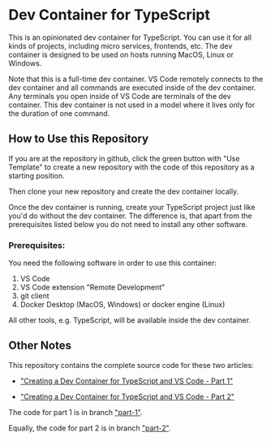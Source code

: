 # Dev Container for TypeScript

This is an opinionated dev container for TypeScript. You can use it for all kinds of projects, including micro services, frontends, etc. The dev container is designed to be used on hosts running MacOS, Linux or Windows.

Note that this is a full-time dev container. VS Code remotely connects to the dev container and all commands are executed inside of the dev container. Any terminals you open inside of VS Code are terminals of the dev container. This dev container is not used in a model where it lives only for the duration of one command.

## How to Use this Repository

If you are at the repository in github, click the green button with "Use Template" to create a new repository with the code of this repository as a starting position.

Then clone your new repository and create the dev container locally.

Once the dev container is running, create your TypeScript project just like you'd do without the dev container. The difference is, that apart from the prerequisites listed below you do not need to install any other software.

### Prerequisites:

You need the following software in order to use this container:
1. VS Code
2. VS Code extension "Remote Development"
3. git client
4. Docker Desktop (MacOS, Windows) or docker engine (Linux)

All other tools, e.g. TypeScript, will be available inside the dev container.


## Other Notes

This repository contains the complete source code for these two articles:

- ["Creating a Dev Container for TypeScript and VS Code - Part 1"](https://manfredmlange.medium.com/creating-a-dev-container-for-typescript-and-vs-code-part-1-e653bb95c27f?sk=91a2735225ec4c746b3da0a231c24147)

- ["Creating a Dev Container for TypeScript and VS Code - Part 2"](https://manfredmlange.medium.com/creating-a-dev-container-for-typescript-and-vs-code-part-2-2b856f4ce8cf?sk=f5ebbc8d8e3c9256d22705bdb438a0d1)

The code for part 1 is in branch ["part-1"](https://github.com/RimuTec/dev-container-typescript/tree/part-1).

Equally, the code for part 2 is in branch ["part-2"](https://github.com/RimuTec/dev-container-typescript/tree/part-1).
